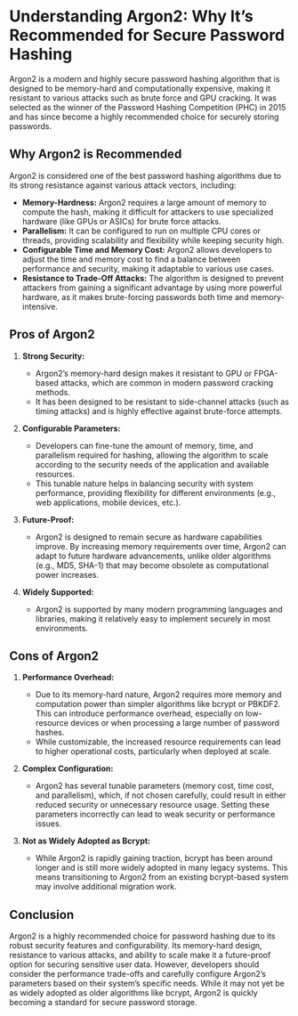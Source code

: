 # Understanding Argon2: Why It’s Recommended for Secure Password Hashing

Argon2 is a modern and highly secure password hashing algorithm that is designed to be memory-hard and computationally expensive, making it resistant to various attacks such as brute force and GPU cracking. It was selected as the winner of the Password Hashing Competition (PHC) in 2015 and has since become a highly recommended choice for securely storing passwords.

## Why Argon2 is Recommended

Argon2 is considered one of the best password hashing algorithms due to its strong resistance against various attack vectors, including:

- **Memory-Hardness:** Argon2 requires a large amount of memory to compute the hash, making it difficult for attackers to use specialized hardware (like GPUs or ASICs) for brute force attacks.
- **Parallelism:** It can be configured to run on multiple CPU cores or threads, providing scalability and flexibility while keeping security high.
- **Configurable Time and Memory Cost:** Argon2 allows developers to adjust the time and memory cost to find a balance between performance and security, making it adaptable to various use cases.
- **Resistance to Trade-Off Attacks:** The algorithm is designed to prevent attackers from gaining a significant advantage by using more powerful hardware, as it makes brute-forcing passwords both time and memory-intensive.

## Pros of Argon2

1. **Strong Security:**
   - Argon2’s memory-hard design makes it resistant to GPU or FPGA-based attacks, which are common in modern password cracking methods.
   - It has been designed to be resistant to side-channel attacks (such as timing attacks) and is highly effective against brute-force attempts.

2. **Configurable Parameters:**
   - Developers can fine-tune the amount of memory, time, and parallelism required for hashing, allowing the algorithm to scale according to the security needs of the application and available resources.
   - This tunable nature helps in balancing security with system performance, providing flexibility for different environments (e.g., web applications, mobile devices, etc.).

3. **Future-Proof:**
   - Argon2 is designed to remain secure as hardware capabilities improve. By increasing memory requirements over time, Argon2 can adapt to future hardware advancements, unlike older algorithms (e.g., MD5, SHA-1) that may become obsolete as computational power increases.

4. **Widely Supported:**
   - Argon2 is supported by many modern programming languages and libraries, making it relatively easy to implement securely in most environments.

## Cons of Argon2

1. **Performance Overhead:**
   - Due to its memory-hard nature, Argon2 requires more memory and computation power than simpler algorithms like bcrypt or PBKDF2. This can introduce performance overhead, especially on low-resource devices or when processing a large number of password hashes.
   - While customizable, the increased resource requirements can lead to higher operational costs, particularly when deployed at scale.

2. **Complex Configuration:**
   - Argon2 has several tunable parameters (memory cost, time cost, and parallelism), which, if not chosen carefully, could result in either reduced security or unnecessary resource usage. Setting these parameters incorrectly can lead to weak security or performance issues.

3. **Not as Widely Adopted as Bcrypt:**
   - While Argon2 is rapidly gaining traction, bcrypt has been around longer and is still more widely adopted in many legacy systems. This means transitioning to Argon2 from an existing bcrypt-based system may involve additional migration work.

## Conclusion

Argon2 is a highly recommended choice for password hashing due to its robust security features and configurability. Its memory-hard design, resistance to various attacks, and ability to scale make it a future-proof option for securing sensitive user data. However, developers should consider the performance trade-offs and carefully configure Argon2’s parameters based on their system’s specific needs. While it may not yet be as widely adopted as older algorithms like bcrypt, Argon2 is quickly becoming a standard for secure password storage.

